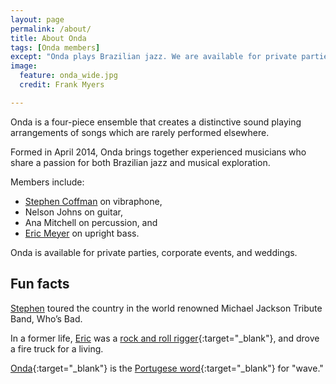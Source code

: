 ```yaml
---
layout: page
permalink: /about/
title: About Onda
tags: [Onda members]
except: "Onda plays Brazilian jazz. We are available for private parties, corporate events, and weddings."
image:
  feature: onda_wide.jpg
  credit: Frank Myers

---
```


Onda is a four-piece ensemble that creates a distinctive sound playing arrangements of songs which are rarely performed elsewhere.

Formed in April 2014, Onda brings together experienced musicians who share a passion for both Brazilian jazz and musical exploration.

Members include:

* [Stephen Coffman]({{site.url}}/about/stephen/) on vibraphone,
* Nelson Johns on guitar,
* Ana Mitchell on percussion, and
* [Eric Meyer]({{site.url}}/about/eric/) on upright bass.

Onda is available for private parties, corporate events, and weddings.

## Fun facts

[Stephen]({{site.url}}/about/stephen/) toured the country in the world renowned Michael Jackson Tribute Band, Who’s Bad.

In a former life, [Eric]({{site.url}}/about/eric/) was a [rock and roll rigger](https://www.youtube.com/watch?v=hcDtBzMcmHA){:target="_blank"}, and drove a fire truck for a living.

[Onda](https://translate.google.com/translate_tts?ie=UTF-8&q=onda&tl=pt&total=1&idx=0&textlen=4&client=t){:target="_blank"} is the [Portugese word](https://translate.google.com/#pt/en/onda){:target="_blank"} for "wave."

